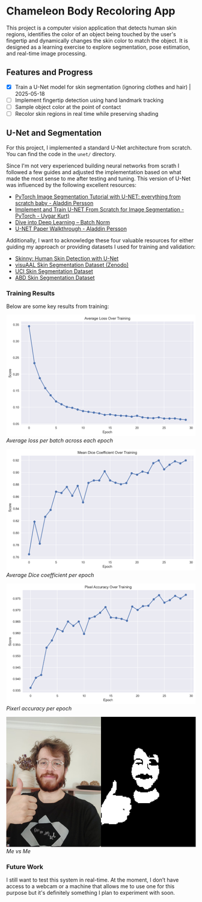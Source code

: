 # Chameleon Body Recoloring App

This project is a computer vision application that detects human skin regions, identifies the color of an object being touched by the user's fingertip and dynamically changes the skin color to match the object. It is designed as a learning exercise to explore segmentation, pose estimation, and real-time image processing.

## Features and Progress

- [x] Train a U-Net model for skin segmentation (ignoring clothes and hair) | 2025-05-18
- [ ] Implement fingertip detection using hand landmark tracking  
- [ ] Sample object color at the point of contact  
- [ ] Recolor skin regions in real time while preserving shading  

## U-Net and Segmentation

For this project, I implemented a standard U-Net architecture from scratch. You can find the code in the `unet/` directory.

Since I'm not very experienced building neural networks from scrath I followed a few guides and adjusted the implementation based on what made the most sense to me after testing and tuning. This version of U-Net was influenced by the following excellent resources:

- [PyTorch Image Segmentation Tutorial with U-NET: everything from scratch baby - Aladdin Persson](https://youtu.be/IHq1t7NxS8k?si=d9dofGF9n96192R8)
- [Implement and Train U-NET From Scratch for Image Segmentation - PyTorch - Uygar Kurt)](https://youtu.be/HS3Q_90hnDg?si=6BFVv_jLfQLhuA5i)
- [Dive into Deep Learning – Batch Norm](https://d2l.ai/chapter_convolutional-modern/batch-norm.html)
- [U-NET Paper Walkthrough - Aladdin Persson](https://www.youtube.com/watch?v=oLvmLJkmXuc)

Additionally, I want to acknowledge these four valuable resources for either guiding my approach or providing datasets I used for training and validation:

- [Skinny: Human Skin Detection with U-Net](https://github.com/123mpozzi/skinny?tab=readme-ov-file)
- [visuAAL Skin Segmentation Dataset (Zenodo)](https://zenodo.org/records/6973396)
- [UCI Skin Segmentation Dataset](https://archive.ics.uci.edu/dataset/229/skin+segmentation)
- [ABD Skin Segmentation Dataset](https://github.com/MRE-Lab-UMD/abd-skin-segmentation)

### Training Results

Below are some key results from training:

![Average Loss](model_results/average_loss.png)  
*Average loss per batch across each epoch*

![Dice Coefficient](model_results/dice_coefficient.png)  
*Average Dice coefficient per epoch*

![Pixel Accuracy](model_results/pixel_accuracy.png)  
*Pixerl accuracy per epoch*

![Me & Me](other/images/combined_output.png)  
*Me vs Me*

### Future Work

I still want to test this system in real-time. At the moment, I don’t have access to a webcam or a machine that allows me to use one for this purpose but it's definitely something I plan to experiment with soon.